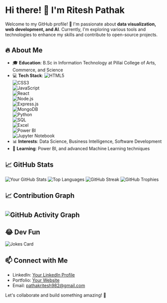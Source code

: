 # Hi there! 👋 I'm Ritesh Pathak

Welcome to my GitHub profile! 🚀 I'm passionate about **data visualization, web development, and AI**. Currently, I'm exploring various tools and technologies to enhance my skills and contribute to open-source projects.

## 🔥 About Me
- 🎓 **Education**: B.Sc in Information Technology at Pillai College of Arts, Commerce, and Science
- 💻 **Tech Stack**: 
![HTML5](https://img.shields.io/badge/HTML5-%23E34F26.svg?style=flat&logo=html5&logoColor=white)  
![CSS3](https://img.shields.io/badge/CSS3-%231572B6.svg?style=flat&logo=css3&logoColor=white)  
![JavaScript](https://img.shields.io/badge/JavaScript-%23F7DF1E.svg?style=flat&logo=javascript&logoColor=black)  
![React](https://img.shields.io/badge/React-%2361DAFB.svg?style=flat&logo=react&logoColor=black)  
![Node.js](https://img.shields.io/badge/Node.js-%23339933.svg?style=flat&logo=node.js&logoColor=white)  
![Express.js](https://img.shields.io/badge/Express.js-%23000000.svg?style=flat&logo=express&logoColor=white)  
![MongoDB](https://img.shields.io/badge/MongoDB-%2347A248.svg?style=flat&logo=mongodb&logoColor=white)  
![Python](https://img.shields.io/badge/Python-%233776AB.svg?style=flat&logo=python&logoColor=white)  
![SQL](https://img.shields.io/badge/SQL-%2300758F.svg?style=flat&logo=sqlite&logoColor=white)  
![Excel](https://img.shields.io/badge/Microsoft_Excel-%23217346.svg?style=flat&logo=microsoft-excel&logoColor=white)  
![Power BI](https://img.shields.io/badge/Power_BI-%23F2C811.svg?style=flat&logo=powerbi&logoColor=black)  
![Jupyter Notebook](https://img.shields.io/badge/Jupyter-%23F37626.svg?style=flat&logo=jupyter&logoColor=white)  
- 📊 **Interests**: Data Science, Business Intelligence, Software Development
- 🌱 **Learning**: Power BI, and advanced Machine Learning techniques

## 📈 GitHub Stats
![Your GitHub Stats](https://github-readme-stats.vercel.app/api?username=RiteshPathak15&show_icons=true&theme=radical)
![Top Languages](https://github-readme-stats.vercel.app/api/top-langs/?username=RiteshPathak15&layout=compact&theme=radical)
![GitHub Streak](https://github-readme-streak-stats.herokuapp.com/?user=RiteshPathak15&theme=radical)
![GitHub Trophies](https://github-profile-trophy.vercel.app/?username=RiteshPathak15&theme=radical)

## 📈 Contribution Graph
![GitHub Activity Graph](https://github-readme-activity-graph.vercel.app/graph?username=your-github-username&theme=tokyo-night)
---

## 😂 Dev Fun
![Jokes Card](https://readme-jokes.vercel.app/api)

## 📫 Connect with Me
- LinkedIn: [Your LinkedIn Profile](https://www.linkedin.com/in/ritesh-pathak-a6b729306/)
- Portfolio: [Your Website](https://your-portfolio.com)
- Email: pathakritesh982@gmail.com

Let's collaborate and build something amazing! 🚀
